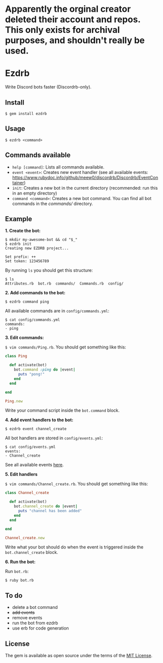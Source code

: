 # Apparently the orginal creator deleted their account and repos. This only exists for archival purposes, and shouldn't really be used.

# Ezdrb

Write Discord bots faster (Discordrb-only).

## Install

`$ gem install ezdrb`

## Usage
`$ ezdrb <command>`

## Commands available

* `help [command]`: Lists all commands available.
* `event <event>`: Creates new event handler (see all available events: https://www.rubydoc.info/github/meew0/discordrb/Discordrb/EventContainer)
* `init`: Creates a new bot in the current directory (recommended: run this in an empty directory)
* `command <command>`: Creates a new bot command. You can find all bot commands in the *commands/* directory.

## Example

**1\. Create the bot:**

```
$ mkdir my-awesome-bot && cd "$_"
$ ezdrb init
Creating new EZDRB project...

Set prefix: ++
Set token: 123456789
```

By running `ls` you should get this structure:

```
$ ls
Attributes.rb  bot.rb  commands/  Commands.rb  config/
```

**2\. Add commands to the bot:**

```
$ ezdrb command ping
```

All available commands are in `config/commands.yml`:

```
$ cat config/commands.yml
commands:
- ping
```

**3\. Edit commands:**

`$ vim commands/Ping.rb`. You should get something like this:

```ruby
class Ping

  def activate(bot)
    bot.command :ping do |event|
      puts "pong!"
    end
  end

end

Ping.new
```

Write your command script inside the `bot.command` block.

**4\. Add event handlers to the bot:**

```
$ ezdrb event channel_create
```

All bot handlers are stored in `config/events.yml`:

```
$ cat config/events.yml
events:
- Channel_create
```

See all available events [here](https://www.rubydoc.info/github/meew0/discordrb/Discordrb/EventContainer).

**5\. Edit handlers**

`$ vim commands/Channel_create.rb`. You should get something like this:

```ruby
class Channel_create

  def activate(bot)
    bot.channel_create do |event|
      puts "channel has been added"
    end
  end

end

Channel_create.new
```

Write what your bot should do when the event is triggered inside the `bot.channel_create` block.

**6\. Run the bot:**

Run `bot.rb`:

`$ ruby bot.rb`

## To do

- delete a bot command
- ~~add events~~
- remove events
- run the bot from ezdrb
- use erb for code generation


## License

The gem is available as open source under the terms of the [MIT License](https://opensource.org/licenses/MIT).
